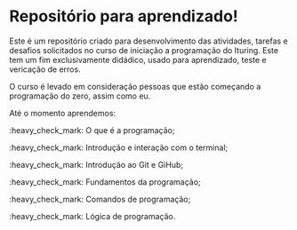 # Repositório para aprendizado!

<p> Este é um repositório criado para desenvolvimento das atividades, tarefas e desafios solicitados no curso de iniciação a programação do Ituring.
Este tem um fim exclusivamente didádico, usado para aprendizado, teste e vericação de erros. </p>

<p> O curso é levado em consideração pessoas que estão começando a programação do zero, assim como eu. </p>

<p> Até o momento aprendemos: </p>

<p> :heavy_check_mark: O que é a programação; </p>
<p> :heavy_check_mark: Introdução e interação com o terminal; </p>
<p> :heavy_check_mark: Introdução ao  Git e GiHub; </p>
<p> :heavy_check_mark: Fundamentos da programação; </p>
<p> :heavy_check_mark: Comandos de programação; </p>
<p> :heavy_check_mark: Lógica de programação. </p>